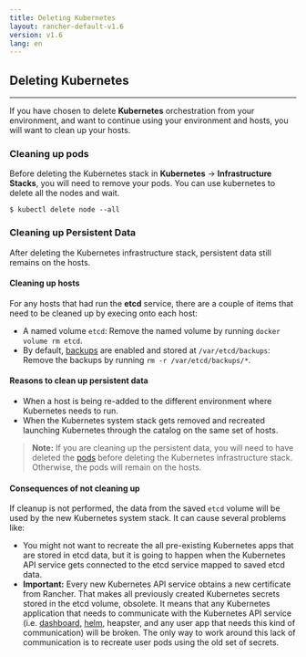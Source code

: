 ```yaml
---
title: Deleting Kubernetes
layout: rancher-default-v1.6
version: v1.6
lang: en
---
```


## Deleting Kubernetes
---

If you have chosen to delete **Kubernetes** orchestration from your environment, and want to continue using your environment and hosts, you will want to clean up your hosts.

### Cleaning up pods

Before deleting the Kubernetes stack in **Kubernetes** -> **Infrastructure Stacks**, you will need to remove your pods. You can use kubernetes to delete all the nodes and wait.

```
$ kubectl delete node --all
```

### Cleaning up Persistent Data

After deleting the Kubernetes infrastructure stack, persistent data still remains on the hosts.

#### Cleaning up hosts

For any hosts that had run the **etcd** service, there are a couple of items that need to be cleaned up by execing onto each host:

* A named volume `etcd`: Remove the named volume by running `docker volume rm etcd`.
* By default, [backups]({{site.baseurl}}/rancher/{{page.version}}/{{page.lang}}/kubernetes/backups) are enabled and stored at `/var/etcd/backups`: Remove the backups by running `rm -r /var/etcd/backups/*`.

#### Reasons to clean up persistent data

* When a host is being re-added to the different environment where Kubernetes needs to run.
* When the Kubernetes system stack gets removed and recreated launching Kubernetes through the catalog on the same set of hosts.

> **Note:** If you are cleaning up the persistent data, you will need to have deleted the [pods](#cleaning-up-pods) before deleting the Kubernetes infrastructure stack. Otherwise, the pods will remain on the hosts.

#### Consequences of not cleaning up

If cleanup is not performed, the data from the saved `etcd` volume will be used by the new Kubernetes system stack. It can cause several problems like:

* You might not want to recreate the all pre-existing Kubernetes apps that are stored in etcd data, but it is going to happen when the Kubernetes API service gets connected to the etcd service mapped to saved etcd data.
* **Important:** Every new Kubernetes API service obtains a new certificate from Rancher. That makes all previously created Kubernetes secrets stored in the etcd volume, obsolete. It means that any Kubernetes application that needs to communicate with the Kubernetes API service (i.e. [dashboard]({{site.baseurl}}/rancher/{{page.version}}/{{page.lang}}/kubernetes/addons/#dashboard), [helm]({{site.baseurl}}/rancher/{{page.version}}/{{page.lang}}/kubernetes/addons/#helm), heapster, and any user app that needs this kind of communication) will be broken. The only way to work around this lack of communication is to recreate user pods using the old set of secrets.
